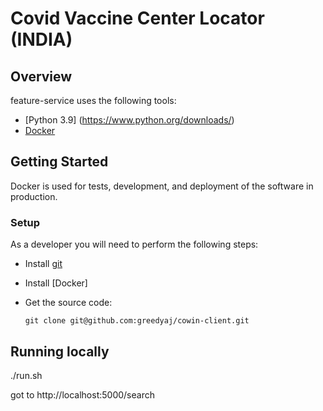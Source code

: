 # Covid Vaccine Center Locator (INDIA)

## Overview

feature-service uses the following tools:

* [Python 3.9] (https://www.python.org/downloads/)
* [Docker](https://www.docker.com/)

## Getting Started

Docker is used for tests, development, and deployment of the software in production.

### Setup

As a developer you will need to perform the following steps:
* Install [git](http://git-scm.com/book/en/Getting-Started-Installing-Git)
* Install [Docker]
* Get the source code:

    ```shell
    git clone git@github.com:greedyaj/cowin-client.git
    ```
## Running locally

./run.sh

got to http://localhost:5000/search
